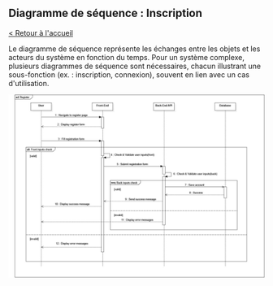 ## Diagramme de séquence : Inscription

[< Retour à l'accueil](README.md)

Le diagramme de séquence représente les échanges entre les objets et les acteurs du système en fonction du temps. Pour un système complexe, plusieurs diagrammes de séquence sont nécessaires, chacun illustrant une sous-fonction (ex. : inscription, connexion), souvent en lien avec un cas d'utilisation.

![Diagramme de séquence](assets/sd-register.jpg)